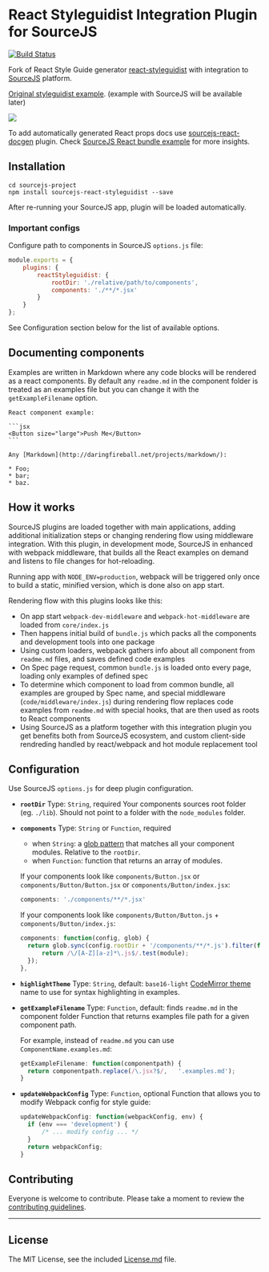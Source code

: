# React Styleguidist Integration Plugin for SourceJS

[![Build Status](https://travis-ci.org/sourcejs/sourcejs-react-styleguidist.svg?branch=master)](https://travis-ci.org/sourcejs/sourcejs-react-styleguidist)

Fork of React Style Guide generator [react-styleguidist](https://github.com/sapegin/react-styleguidist) with integration to [SourceJS](http://sourcejs.com) platform.

[Original styleguidist example](http://sapegin.github.io/react-styleguidist/).
(example with SourceJS will be available later)

![](https://s3.amazonaws.com/f.cl.ly/items/3i0E1D1L1c1m1s2G1d0y/Screen%20Recording%202015-09-24%20at%2009.49%20AM.gif)

To add automatically generated React props docs use [sourcejs-react-docgen](https://github.com/sourcejs/sourcejs-react-docgen) plugin. Check [SourceJS React bundle example](http://github.com/sourcejs/react-styleguidist-example) for more insights.

## Installation

```
cd sourcejs-project
npm install sourcejs-react-styleguidist --save
```

After re-running your SourceJS app, plugin will be loaded automatically.

### Important configs

Configure path to components in SourceJS `options.js` file:

```javascript
module.exports = {
	plugins: {
		reactStyleguidist: {
			rootDir: './relative/path/to/components',
			components: './**/*.jsx'
		}
	}
};
```

See Configuration section below for the list of available options.

## Documenting components

Examples are written in Markdown where any code blocks will be rendered as a react components. By default any `readme.md` in the component folder is treated as an examples file but you can change it with the `getExampleFilename` option.

	React component example:

	```jsx
	<Button size="large">Push Me</Button>
	```

	Any [Markdown](http://daringfireball.net/projects/markdown/):

	* Foo;
	* bar;
	* baz.

## How it works

SourceJS plugins are loaded together with main applications, adding additional initialization steps or changing rendering flow using middleware integration. With this plugin, in development mode, SourceJS in enhanced with webpack middleware, that builds all the React examples on demand and listens to file changes for hot-reloading.

Running app with `NODE_ENV=production`, webpack will be triggered only once to build a static, minified version, which is done also on app start.

Rendering flow with this plugins looks like this:

* On app start `webpack-dev-middleware` and `webpack-hot-middleware` are loaded from `core/index.js`
* Then happens initial build of `bundle.js` which packs all the components and development tools into one package
* Using custom loaders, webpack gathers info about all component from `readme.md` files, and saves defined code examples
* On Spec page request, common `bundle.js` is loaded onto every page, loading only examples of defined spec
* To determine which component to load from common bundle, all examples are grouped by Spec name, and special middleware (`code/middleware/index.js`) during rendering flow replaces code examples from `readme.md` with special hooks, that are then used as roots to React components
* Using SourceJS as a platform together with this integration plugin you get benefits both from SourceJS ecosystem, and custom client-side rendreding handled by react/webpack and hot module replacement tool

## Configuration

Use SourceJS `options.js` for deep plugin configuration.

* **`rootDir`**
  Type: `String`, required
  Your components sources root folder (eg. `./lib`). Should not point to a folder with the `node_modules` folder.

* **`components`**
  Type: `String` or `Function`, required
  - when `String`: a [glob pattern](https://github.com/isaacs/node-glob#glob-primer) that matches all your component modules. Relative to the `rootDir`.
  - when `Function`: function that returns an array of modules.

  If your components look like `components/Button.jsx` or `components/Button/Button.jsx` or `components/Button/index.jsx`:

  ```javascript
  components: './components/**/*.jsx'
  ```

  If your components look like `components/Button/Button.js` + `components/Button/index.js`:

  ```javascript
  components: function(config, glob) {
  	return glob.sync(config.rootDir + '/components/**/*.js').filter(function(module) {
  		return /\/[A-Z][a-z]*\.js$/.test(module);
  	});
  },
  ```

* **`highlightTheme`**
  Type: `String`, default: `base16-light`
  [CodeMirror theme](http://codemirror.net/demo/theme.html) name to use for syntax highlighting in examples.

* **`getExampleFilename`**
  Type: `Function`, default: finds `readme.md` in the component folder
  Function that returns examples file path for a given component path.

  For example, instead of `readme.md` you can use `ComponentName.examples.md`:

  ```javascript
  getExampleFilename: function(componentpath) {
  	return componentpath.replace(/\.jsx?$/,   '.examples.md');
  }
  ```

* **`updateWebpackConfig`**
  Type: `Function`, optional
  Function that allows you to modify Webpack config for style guide:

  ```javascript
  updateWebpackConfig: function(webpackConfig, env) {
  	if (env === 'development') {
  		/* ... modify config ... */
  	}
  	return webpackConfig;
  }
  ```

## Contributing

Everyone is welcome to contribute. Please take a moment to review the [contributing guidelines](Contributing.md).

---

## License

The MIT License, see the included [License.md](License.md) file.
